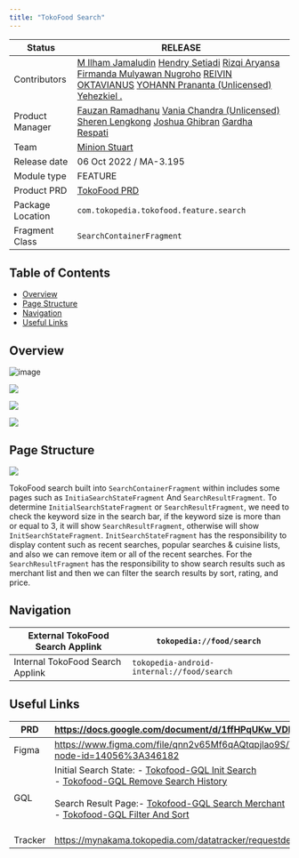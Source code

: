 ```yaml
---
title: "TokoFood Search"
---
```







| **Status**       | <!--start status:GREEN-->RELEASE<!--end status-->                                                                                                                                                                                                                                                                                                                                                                                                                                                                                                                                                                                                                                                                                                                    |
|------------------|----------------------------------------------------------------------------------------------------------------------------------------------------------------------------------------------------------------------------------------------------------------------------------------------------------------------------------------------------------------------------------------------------------------------------------------------------------------------------------------------------------------------------------------------------------------------------------------------------------------------------------------------------------------------------------------------------------------------------------------------------------------------|
| Contributors     | [M Ilham Jamaludin](https://tokopedia.atlassian.net/wiki/people/5c87306ea329a40b8555c1ca?ref=confluence) [Hendry Setiadi](https://tokopedia.atlassian.net/wiki/people/5c94ae68999a3f2d4cae9b85?ref=confluence) [Rizqi Aryansa](https://tokopedia.atlassian.net/wiki/people/5e25ee87006fae0ca232e1ac?ref=confluence) [Firmanda Mulyawan Nugroho](https://tokopedia.atlassian.net/wiki/people/5d91c148fdfa560dcc3a040f?ref=confluence) [REIVIN OKTAVIANUS](https://tokopedia.atlassian.net/wiki/people/5dae89dab86cd40c2da5ad2f?ref=confluence) [YOHANN Prananta (Unlicensed)](https://tokopedia.atlassian.net/wiki/people/5de4eab04ae7b80d0d19f990?ref=confluence) [Yehezkiel .](https://tokopedia.atlassian.net/wiki/people/5c94aa7a7792242c8613ad14?ref=confluence) |
| Product Manager  | [Fauzan Ramadhanu](https://tokopedia.atlassian.net/wiki/people/5b6b99772f51d429dce93e93?ref=confluence) [Vania Chandra (Unlicensed)](https://tokopedia.atlassian.net/wiki/people/5c735c615b4c267532745762?ref=confluence) [Sheren Lengkong](https://tokopedia.atlassian.net/wiki/people/5de4c4a27474110e2311ebec?ref=confluence) [Joshua Ghibran](https://tokopedia.atlassian.net/wiki/people/70121:7d12fd85-be0a-4d0c-a14e-8279fe20ff69?ref=confluence) [Gardha Respati](https://tokopedia.atlassian.net/wiki/people/5bf669b40495101184444320?ref=confluence)                                                                                                                                                                                                       |
| Team             | [Minion Stuart](https://tokopedia.atlassian.net/people/team/eeba862a-bd9d-472c-b901-415b15b1a37e?ref=directory&src=peopleMenu)                                                                                                                                                                                                                                                                                                                                                                                                                                                                                                                                                                                                                                       |
| Release date     | 06 Oct 2022 / <!--start status:GREY-->MA-3.195<!--end status-->                                                                                                                                                                                                                                                                                                                                                                                                                                                                                                                                                                                                                                                                                                      |
| Module type      | <!--start status:YELLOW-->FEATURE<!--end status-->                                                                                                                                                                                                                                                                                                                                                                                                                                                                                                                                                                                                                                                                                                                   |
| Product PRD      | [TokoFood PRD](https://docs.google.com/document/d/1GnxJ1JUmOd8vCG0zpOl1K990w9ex4-YBsvf0XM_lvNU)                                                                                                                                                                                                                                                                                                                                                                                                                                                                                                                                                                                                                                                                      |
| Package Location | `com.tokopedia.tokofood.feature.search`                                                                                                                                                                                                                                                                                                                                                                                                                                                                                                                                                                                                                                                                                                                              |
| Fragment Class   | `SearchContainerFragment`                                                                                                                                                                                                                                                                                                                                                                                                                                                                                                                                                                                                                                                                                                                                            |

## Table of Contents

- [Overview](https://tokopedia.atlassian.net/wiki/spaces/PA/pages/2076843243/TokoFood+Search#Overview)
- [Page Structure](https://tokopedia.atlassian.net/wiki/spaces/PA/pages/2076843243/TokoFood+Search#Page-Structure)
- [Navigation](https://tokopedia.atlassian.net/wiki/spaces/PA/pages/2076843243/TokoFood+Search#%5BhardBreak%5DNavigation)
- [Useful Links](https://tokopedia.atlassian.net/wiki/spaces/PA/pages/2076843243/TokoFood+Search#Useful-Links)

## Overview







![image](../res/search/search_entry_point.png)





![](../res/search/initial_search_state_page.png)





![](../res/search/search_result_page.png)





![](../res/search/filter.png)




## Page Structure

![](../res/search/TokoFood_Search.png)

TokoFood search built into `SearchContainerFragment` within includes some pages such as `InitiaSearchStateFragment` And `SearchResultFragment`. To determine `InitialSearchStateFragment` or `SearchResultFragment`, we need to check the keyword size in the search bar, if the keyword size is more than or equal to 3, it will show `SearchResultFragment`, otherwise will show `InitSearchStateFragment`. `InitSearchStateFragment` has the responsibility to display content such as recent searches, popular searches &amp; cuisine lists, and also we can remove item or all of the recent searches. For the `SearchResultFragment` has the responsibility to show search results such as merchant list and then we can filter the search results by sort, rating, and price.

## Navigation



| External TokoFood Search Applink | `tokopedia://food/search`                  |
|----------------------------------|--------------------------------------------|
| Internal TokoFood Search Applink | `tokopedia-android-internal://food/search` |

## Useful Links



| PRD     | <https://docs.google.com/document/d/1ffHPqUKw_VDL5MzgokuDKAZdkU5jG_Zu3dEoYzNSkF0/edit>                                                                                                                                                                                                                                                                                                                                                                                          |
|---------|---------------------------------------------------------------------------------------------------------------------------------------------------------------------------------------------------------------------------------------------------------------------------------------------------------------------------------------------------------------------------------------------------------------------------------------------------------------------------------|
| Figma   | <https://www.figma.com/file/qnn2v65Mf6qAQtqpjlao9S/TokoFood---Platform-Services-%5BM%5D?node-id=14056%3A346182>                                                                                                                                                                                                                                                                                                                                                                 |
| GQL     | Initial Search State: - [Tokofood-GQL Init Search](/wiki/spaces/TECH/pages/2018508983/Tokofood-GQL+Init+Search)<br/>- [Tokofood-GQL Remove Search History](/wiki/spaces/TECH/pages/2022146065/Tokofood-GQL+Remove+Search+History)<br/><br/>Search Result Page:- [Tokofood-GQL Search Merchant](/wiki/spaces/TECH/pages/2031255828/Tokofood-GQL+Search+Merchant)<br/>- [Tokofood-GQL Filter And Sort](/wiki/spaces/TECH/pages/2019098912/Tokofood-GQL+Filter+And+Sort)<br/><br/> |
| Tracker | <https://mynakama.tokopedia.com/datatracker/requestdetail/view/3347>                                                                                                                                                                                                                                                                                                                                                                                                            |




